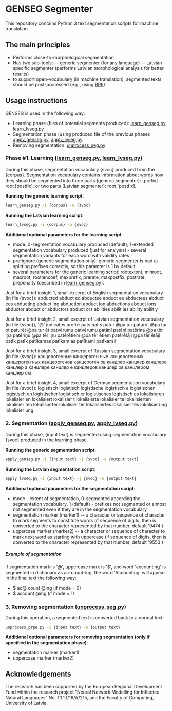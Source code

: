 
# GENSEG Segmenter

This repository contains Python 3 text segmentation scripts for machine translation.

## The main principles

  - Performs close-to-morphological segmentation
  - Has two sub-tools:
  -- generic segmenter (for any language)
  -- Latvian-specific segmenter (performs Latvian morphological analysis for better results)
  - to support open-vocabulary (in machine translation), segmented texts should be post-processed (e.g., using [BPE])

## Usage instructions

GENSEG is used in the following way:
  - Learning phase (files of potential segments produced): [learn_genseg.py], [learn_lvseg.py]
  - Segmentation phase (using produced file of the previous phase): [apply_genseg.py], [apply_lvseg.py]
  - Removing segmentation: [unprocess_seg.py]

### Phase #1. Learning ([learn_genseg.py], [learn_lvseg.py])

During this phase, segmentation vocabulary {svoc} produced from the {corpus}. Segmentation vocabulary contains information about words how they should be segmented into three parts (generic segmenter): [prefix] root [postfix], or two parts (Latvian segmenter): root [postfix].

**Running the generic learning script**:

```sh
learn_genseg.py -i {corpus} -o {svoc}
```

**Running the Latvian learning script**:

```sh
learn_lvseg.py -i {corpus} -o {svoc}
```

**Additional optional parameters for the learning script**:
  - mode: 0-segmentation vocabulary produced (default), 1-extended segmentation vocabulary produced (just for analysis) - several segmentation variants for each word with validity rates
  - prefignore (generic segmentation only): generic segmenter is bad at splitting prefixes correctly, so this paramter is 1 by default
  - several parameters for the generic learning script: rootextent, minroot, maxroot, rootlencoef, maxprefix, prerate, maxpostfix, postrate, prepenalty (described in [learn_genseg.py]).

Just for a brief insight 1, small excerpt of English segmentation vocabulary (in file {svoc}):
abducted abduct ed
abductee abduct ee
abductees abduct ees
abducting abduct ing
abduction abduct ion
abductions abduct ions
abductor abduct or
abductors abduct ors
abilities abilit ies
ability abilit y

Just for a brief insight 2, small excerpt of Latvian segmentation vocabulary (in file {svoc}), '@' indicates prefix:
pats pat s
patur @pa tur
paturot @pa tur ot
paturēt @pa tur ēt
patvērumu patvērumu
patānī patānī
patēriņa @pa tēr iņa
patēriņu @pa tēr iņu
patērētiem @pa tēr ētiem
patērētāji @pa tēr ētāji
patīk patīk
patīkamas patīkam as
patīkami patīkam i

Just for a brief insight 3, small excerpt of Russian segmentation vocabulary (in file {svoc}):
канцерогенные канцероген ные
канцерогенных канцероген ных
канцерогенов канцероген ов
канцлер канцлер
канцлера канцлер а
канцлере канцлер е
канцлеров канцлер ов
канцлером канцлер ом

Just for a brief insight 4, small excerpt of German segmentation vocabulary (in file {svoc}):
logistisch logistisch
logistische logistisch e
logistischen logistisch en
logistischer logistisch er
logistisches logistisch es
lokalisieren lokalisier en
lokalisiert lokalisier t
lokalisierte lokalisier te
lokalisierten lokalisier ten
lokalisierter lokalisier ter
lokalisiertes lokalisier tes
lokalisierung lokalisier ung


### 2. Segmentation ([apply_genseg.py], [apply_lvseg.py])

During this phase, {input text} is segmented using segmentation vocabulary {svoc} produced in the learning phase.

**Running the generic segmentation script**:

```sh
apply_genseg.py -i {input text} -j {svoc} -o {output text}
```

**Running the Latvian segmentation script**:

```sh
apply_lvseg.py -i {input text} -j {svoc} -o {output text}
```

**Additional optional parameters for the segmentation script**:

  - mode - extent of segmentation, 0-segmented according the segmentation vocabulary, 1 (default) - prefixes not segmented or almost not segmented even if they are in the segmentation vocabulary
  - segmentation marker (marker1) -- a character or sequence of character to mark segments to constitute words (if sequence of digits, then is converted to the character represented by that number, default '9474')
  - uppercase marker (marker2) -- a character or sequence of character to mark next word as starting with uppercase (if sequence of digits, then is converted to the character represented by that number, default '9553')

##### Example of segmentation

if segmentation mark is '@', uppercase mark is '$', and word 'accounting' is segmented in dictionary as ac-count-ing, the word 'Accounting' will appear in the final text the following way:
  - $ ac@ count @ing (if mode  = 0)
  - $ account @ing (if mode = 1)


### 3. Removing segmentation ([unprocess_seg.py])

During this operation, a segmented text is converted back to a normal text:

```sh
unprocess_prpe.py -i {input text} -o {output text}
```

**Additional optional parameters for removing segmentation (only if specified in the segmentation phase)**:

  - segmentation marker (marker1)
  - uppercase marker (marker2)


## Acknowledgements

The research has been supported by the European Regional Development Fund within the research project ”Neural Network Modelling for Inflected Natural Languages” No. 1.1.1.1/16/A/215, and the Faculty of Computing, University of Latvia.

   [BPE]: <https://github.com/rsennrich/subword-nmt>
   [learn_genseg.py]: <https://github.com/zuters/genseg/learn_genseg.py>
   [learn_lvseg.py]: <https://github.com/zuters/genseg/learn_lvseg.py>
   [apply_genseg.py]: <https://github.com/zuters/genseg/apply_genseg.py>
   [apply_lvseg.py]: <https://github.com/zuters/genseg/apply_lvseg.py>
   [unprocess_seg.py]: <https://github.com/zuters/genseg/unprocess_seg.py>
